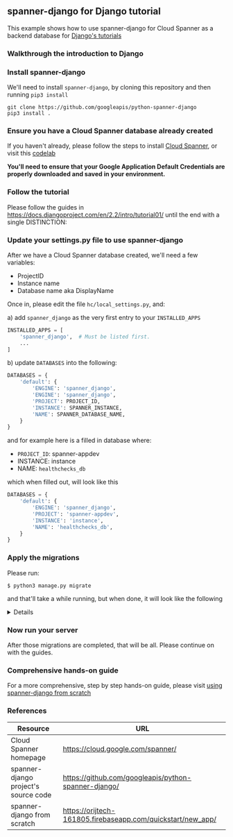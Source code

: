 ## spanner-django for Django tutorial

This example shows how to use spanner-django for Cloud Spanner as a backend database for [Django's tutorials](https://docs.djangoproject.com/en/2.2/intro/tutorial01/)

### Walkthrough the introduction to Django

### Install spanner-django
We'll need to install `spanner-django`, by cloning this repository and then running `pip3 install`
```shell
git clone https://github.com/googleapis/python-spanner-django
pip3 install .
```

### Ensure you have a Cloud Spanner database already created
If you haven't already, please follow the steps to install [Cloud Spanner](https://cloud.google.com/spanner/docs/getting-started/set-up),
or visit this [codelab](https://opencensus.io/codelabs/spanner/#0)

**You'll need to ensure that your Google Application Default Credentials are properly downloaded and saved in your environment.**

### Follow the tutorial
Please follow the guides in https://docs.djangoproject.com/en/2.2/intro/tutorial01/ until the end with a single DISTINCTION:

### Update your settings.py file to use spanner-django
After we have a Cloud Spanner database created, we'll need a few variables:
* ProjectID
* Instance name
* Database name aka DisplayName

Once in, please edit the file `hc/local_settings.py`, and:

a) add `spanner_django` as the very first entry to your `INSTALLED_APPS`
```python
INSTALLED_APPS = [
    'spanner_django',  # Must be listed first.
    ...
]
```

b) update `DATABASES` into the following:
```python
DATABASES = {
    'default': {
        'ENGINE': 'spanner_django',
        'ENGINE': 'spanner_django',
        'PROJECT': PROJECT_ID,
        'INSTANCE': SPANNER_INSTANCE,
        'NAME': SPANNER_DATABASE_NAME,
    }
}
```

and for example here is a filled in database where:

* `PROJECT_ID`: spanner-appdev
* INSTANCE: instance
* NAME: `healthchecks_db`

which when filled out, will look like this

```python
DATABASES = {
    'default': {
        'ENGINE': 'spanner_django',
        'PROJECT': 'spanner-appdev',
        'INSTANCE': 'instance',
        'NAME': 'healthchecks_db',
    }
}
```

### Apply the migrations
Please run:
```shell
$ python3 manage.py migrate
```

and that'll take a while running, but when done, it will look like the following

<details>

```shell
$ python3 manage.py migrate
Operations to perform:
  Apply all migrations: admin, auth, contenttypes, sessions
Running migrations:
  Applying contenttypes.0001_initial... OK
  Applying auth.0001_initial... OK
  Applying admin.0001_initial... OK
  Applying admin.0002_logentry_remove_auto_add... OK
  Applying admin.0003_logentry_add_action_flag_choices... OK
  Applying contenttypes.0002_remove_content_type_name... OK
  Applying auth.0002_alter_permission_name_max_length... OK
  Applying auth.0003_alter_user_email_max_length... OK
  Applying auth.0004_alter_user_username_opts... OK
  Applying auth.0005_alter_user_last_login_null... OK
  Applying auth.0006_require_contenttypes_0002... OK
  Applying auth.0007_alter_validators_add_error_messages... OK
  Applying auth.0008_alter_user_username_max_length... OK
  Applying auth.0009_alter_user_last_name_max_length... OK
  Applying auth.0010_alter_group_name_max_length... OK
  Applying auth.0011_update_proxy_permissions... OK
  Applying sessions.0001_initial... OK
```
</details>

### Now run your server
After those migrations are completed, that will be all. Please continue on with the guides.

### Comprehensive hands-on guide
For a more comprehensive, step by step hands-on guide, please visit [using spanner-django from scratch](https://orijtech-161805.firebaseapp.com/quickstart/new_app/)


### References

Resource|URL
---|---
Cloud Spanner homepage|https://cloud.google.com/spanner/
spanner-django project's source code|https://github.com/googleapis/python-spanner-django/
spanner-django from scratch|https://orijtech-161805.firebaseapp.com/quickstart/new_app/
